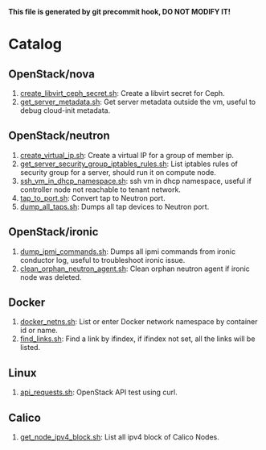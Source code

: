 **This file is generated by git precommit hook, DO NOT MODIFY IT!**

# Catalog

## OpenStack/nova

1. [create_libvirt_ceph_secret.sh](./OpenStack/nova/create_libvirt_ceph_secret.sh): Create a libvirt secret for Ceph.
2. [get_server_metadata.sh](./OpenStack/nova/get_server_metadata.sh): Get server metadata outside the vm, useful to debug cloud-init metadata.

## OpenStack/neutron

1. [create_virtual_ip.sh](./OpenStack/neutron/create_virtual_ip.sh): Create a virtual IP for a group of member ip.
2. [get_server_security_group_iptables_rules.sh](./OpenStack/neutron/get_server_security_group_iptables_rules.sh): List iptables rules of security group for a server, should run it on compute node.
3. [ssh_vm_in_dhcp_namespace.sh](./OpenStack/neutron/ssh_vm_in_dhcp_namespace.sh): ssh vm in dhcp namespace, useful if controller node not reachable to tenant network.
4. [tap_to_port.sh](./OpenStack/neutron/tap_to_port.sh): Convert tap to Neutron port.
5. [dump_all_taps.sh](./OpenStack/neutron/dump_all_taps.sh): Dumps all tap devices to Neutron port.

## OpenStack/ironic

1. [dump_ipmi_commands.sh](./OpenStack/ironic/dump_ipmi_commands.sh): Dumps all ipmi commands from ironic conductor log, useful to troubleshoot ironic issue.
2. [clean_orphan_neutron_agent.sh](./OpenStack/ironic/clean_orphan_neutron_agent.sh): Clean orphan neutron agent if ironic node was deleted.

## Docker

1. [docker_netns.sh](./Docker/docker_netns.sh): List or enter Docker network namespace by container id or name.
2. [find_links.sh](./Docker/find_links.sh): Find a link by ifindex, if ifindex not set, all the links will be listed.

## Linux

1. [api_requests.sh](./Linux/api_requests.sh): OpenStack API test using curl.

## Calico

1. [get_node_ipv4_block.sh](./Calico/get_node_ipv4_block.sh): List all ipv4 block of Calico Nodes.

